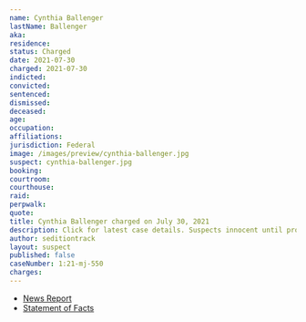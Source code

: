 ```yaml
---
name: Cynthia Ballenger
lastName: Ballenger
aka:
residence:
status: Charged
date: 2021-07-30
charged: 2021-07-30
indicted:
convicted:
sentenced:
dismissed:
deceased:
age:
occupation:
affiliations:
jurisdiction: Federal
image: /images/preview/cynthia-ballenger.jpg
suspect: cynthia-ballenger.jpg
booking:
courtroom:
courthouse:
raid:
perpwalk:
quote:
title: Cynthia Ballenger charged on July 30, 2021
description: Click for latest case details. Suspects innocent until proven guilty.
author: seditiontrack
layout: suspect
published: false
caseNumber: 1:21-mj-550
charges:
---
```


- [News Report]()
- [Statement of Facts](https://www.justice.gov/usao-dc/case-multi-defendant/file/1422746/download)
